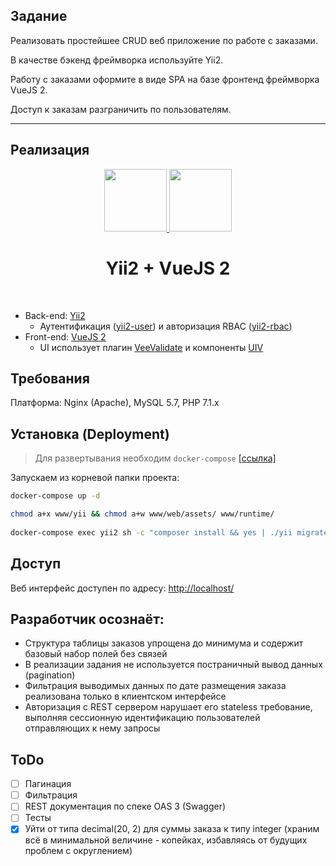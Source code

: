 Задание
---
Реализовать простейшее CRUD веб приложение по работе с заказами.

В качестве бэкенд фреймворка используйте Yii2.

Работу с заказами оформите в виде SPA на базе фронтенд фреймворка VueJS 2.

Доступ к заказам разграничить по пользователям.

---

Реализация
---

<p align="center">
    <a href="https://www.yiiframework.com/" target="_blank">
        <img src="https://avatars0.githubusercontent.com/u/993323" height="100px" />
    </a>
    <a href="https://vuejs.org/" target="_blank">
        <img src="https://vuejs.org/images/logo.png" height="100px" />
    </a>
    <h1 align="center">Yii2 + VueJS 2</h1>
    <br>
</p>

- Back-end: [Yii2](https://www.yiiframework.com/)
    - Аутентификация ([yii2-user](https://github.com/dektrium/yii2-user)) и авторизация RBAC ([yii2-rbac](https://github.com/dektrium/yii2-rbac))
- Front-end: [VueJS 2](https://vuejs.org/)
    - UI использует плагин [VeeValidate](http://vee-validate.logaretm.com/) и компоненты [UIV](https://uiv.wxsm.space/)


Требования
---

Платформа: Nginx (Apache), MySQL 5.7, PHP 7.1.x


Установка (Deployment)
---

> Для развертывания необходим `docker-compose` [[ссылка]](https://docs.docker.com/compose/install/)


Запускаем из корневой папки проекта:

```sh
docker-compose up -d

chmod a+x www/yii && chmod a+w www/web/assets/ www/runtime/
  
docker-compose exec yii2 sh -c "composer install && yes | ./yii migrate"
```

Доступ
---

Веб интерфейс доступен по адресу: [http://localhost/](http://localhost/)

Разработчик осознаёт:
---

- Структура таблицы заказов упрощена до минимума и содержит базовый набор полей без связей
- В реализации задания не используется постраничный вывод данных (pagination)
- Фильтрация выводимых данных по дате размещения заказа реализована только в клиентском интерфейсе
- Авторизация с REST сервером нарушает его stateless требование, выполняя сессионную идентификацию пользователей отправляющих к нему запросы

ToDo
--

- [ ] Пагинация
- [ ] Фильтрация
- [ ] REST документация по спеке OAS 3 (Swagger)
- [ ] Тесты  
- [x] Уйти от типа decimal(20, 2) для суммы заказа к типу integer (храним всё в минимальной величине - копейках, избавляясь от будущих проблем с округлением) 
